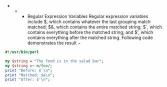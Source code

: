 - - - Regular Expression Variables
Regular expression variables include $, which contains whatever the last grouping match matched; $&, which contains the entire matched string; $`, which contains everything before the matched string; and $', which contains everything after the matched string. Following code demonstrates the result −

```perl
#!/usr/bin/perl

my $string = "The food is in the salad bar";
my $string =~ m/foo/;
print "Before: $`\n";
print "Matched: $&\n";
print "After: $'\n";
```
